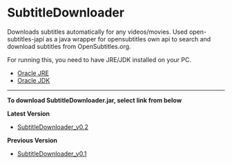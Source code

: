 # SubtitleDownloader
Downloads subtitles automatically for any videos/movies.
Used open-subtitles-japi as a java wrapper for opensubtitles own api to search and download subtitles from OpenSubtitles.org.

For running this, you need to have JRE/JDK installed on your PC.
+ [Oracle JRE](http://www.oracle.com/technetwork/java/javase/downloads/jre8-downloads-2133155.html)
+ [Oracle JDK](http://www.oracle.com/technetwork/java/javase/downloads/jdk8-downloads-2133151.html)

***

**To download SubtitleDownloader.jar, select link from below**

**Latest Version**
* [SubtitleDownloader_v0.2](https://s3-ap-southeast-1.amazonaws.com/github-projects/SubtitleDownloader/SubtitleDownloader_v0.2.jar)

**Previous Version**
* [SubtitleDownloader_v0.1](https://s3-ap-southeast-1.amazonaws.com/github-projects/SubtitleDownloader/SubtitleDownloader_v0.1.jar)
